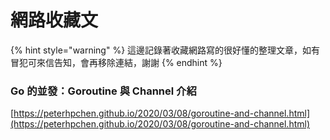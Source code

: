 # 網路收藏文

{% hint style="warning" %}
這邊記錄著收藏網路寫的很好懂的整理文章，如有冒犯可來信告知，會再移除連結，謝謝
{% endhint %}



### Go 的並發：Goroutine 與 Channel 介紹

[https://peterhpchen.github.io/2020/03/08/goroutine-and-channel.html](https://peterhpchen.github.io/2020/03/08/goroutine-and-channel.html)

